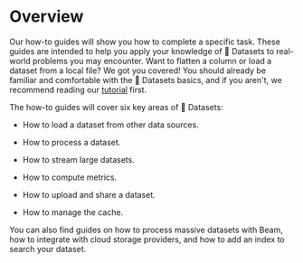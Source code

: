 # Overview

Our how-to guides will show you how to complete a specific task. These guides are intended to help you apply your knowledge of 🤗 Datasets to real-world problems you may encounter. Want to flatten a column or load a dataset from a local file? We got you covered! You should already be familiar and comfortable with the 🤗 Datasets basics, and if you aren't, we recommend reading our [tutorial](../tutorial.md) first.

The how-to guides will cover six key areas of 🤗 Datasets:

* How to load a dataset from other data sources.

* How to process a dataset.

* How to stream large datasets.

* How to compute metrics.

* How to upload and share a dataset.

* How to manage the cache.

You can also find guides on how to process massive datasets with Beam, how to integrate with cloud storage providers, and how to add an index to search your dataset.
